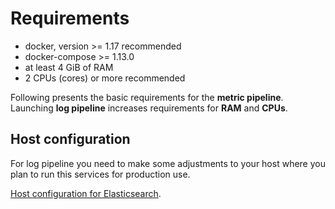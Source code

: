 # Requirements

* docker, version >= 1.17 recommended
* docker-compose >= 1.13.0
* at least 4 GiB of RAM
* 2 CPUs (cores) or more recommended

Following presents the basic requirements for the **metric pipeline**.
Launching **log pipeline** increases requirements for **RAM** and
**CPUs**.

## Host configuration

For log pipeline you need to make some adjustments to your host
where you plan to run this services for production use.

[Host configuration for Elasticsearch](./elasticsearch.md).
